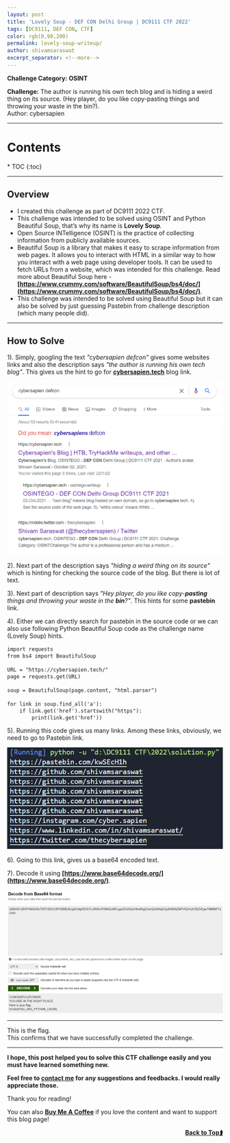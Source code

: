 ```yaml
---
layout: post
title: 'Lovely Soup - DEF CON Delhi Group | DC9111 CTF 2022'
tags: [DC9111, DEF CON, CTF]
color: rgb(0,90,200)
permalink: lovely-soup-writeup/
author: shivamsaraswat
excerpt_separator: <!--more-->
---
```


**Challenge Category: OSINT**

**Challenge:**
The author is running his own tech blog and is hiding a weird thing on its source. (Hey player, do you like copy-pasting things and throwing your waste in the bin?).
<br>Author: cybersapien

<!--more-->

<hr>

<h1 id="contents-">Contents <a name="top"></a></h1>
* TOC
{:toc}

<hr>

## Overview

* I created this challenge as part of DC9111 2022 CTF.
* This challenge was intended to be solved using OSINT and Python Beautiful Soup, that’s why its name is **Lovely Soup**.
* Open Source INTelligence (OSINT) is the practice of collecting information from publicly available sources.
* Beautiful Soup is a library that makes it easy to scrape information from web pages. It allows you to interact with HTML in a similar way to how you interact with a web page using developer tools. It can be used to fetch URLs from a website, which was intended for this challenge. Read more about Beautiful Soup here - **[https://www.crummy.com/software/BeautifulSoup/bs4/doc/](https://www.crummy.com/software/BeautifulSoup/bs4/doc/)**.
* This challenge was intended to be solved using Beautiful Soup but it can also be solved by just guessing Pastebin from challenge description (which many people did).

<hr>

## How to Solve 

1). Simply, googling the text *"cybersapien defcon"* gives some websites links and also the description says *"the author is running his own tech blog"*. This gives us the hint to go for **[cybersapien.tech](cybersapien.tech)** blog link.
<center><img src="/assets/img/ctf/dc9111-2022/1.png" alt="Featured Section"></center>

2). Next part of the description says *"hiding a weird thing on its source"* which is hinting for checking the source code of the blog. But there is lot of text.

3). Next part of description says *"Hey player, do you like copy-**pasting** things and throwing your waste in the **bin**?"*. This hints for some **pastebin** link.

4). Either we can directly search for pastebin in the source code or we can also use following Python Beautiful Soup code as the challenge name (Lovely Soup) hints.

```
import requests
from bs4 import BeautifulSoup

URL = "https://cybersapien.tech/"
page = requests.get(URL)

soup = BeautifulSoup(page.content, "html.parser")

for link in soup.find_all('a'):
    if link.get('href').startswith("https"):
        print(link.get('href'))
```
5). Running this code gives us many links. Among these links, obviously, we need to go to Pastebin link.
<center><img src="/assets/img/ctf/dc9111-2022/2.png" alt="Featured Section"></center>

6). Going to this link, gives us a base64 encoded text.

7). Decode it using **[https://www.base64decode.org/](https://www.base64decode.org/)**.
<center><img src="/assets/img/ctf/dc9111-2022/3.png" alt="Featured Section"></center>

<hr>

This is the flag.<br>
This confirms that we have successfully completed the challenge.

<hr>

**I hope, this post helped you to solve this CTF challenge easily and you must have learned something new.**

**Feel free to [contact me](/contact/) for any suggestions and feedbacks. I would really appreciate those.**

Thank you for reading!

You can also **[Buy Me A Coffee](https://www.buymeacoffee.com/cybersapien)** if you love the content and want to support this blog page!

<script type="text/javascript" src="https://cdnjs.buymeacoffee.com/1.0.0/button.prod.min.js" data-name="bmc-button" data-slug="cybersapien" data-color="#FFDD00" data-emoji=""  data-font="Cookie" data-text="Buy me a coffee" data-outline-color="#000000" data-font-color="#000000" data-coffee-color="#ffffff" ></script>

<a href="#top" style="float: right"><strong>Back to Top⮭</strong> </a>